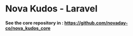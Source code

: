 # Nova Kudos - Laravel
#### See the core repository in : https://github.com/novaday-co/nova_kudos_core
